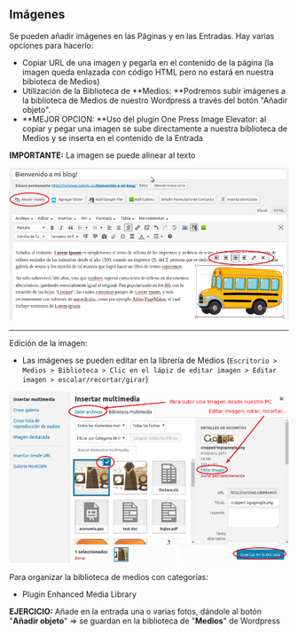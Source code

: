 ## Imágenes

Se pueden añadir imágenes en las Páginas y en las Entradas. Hay varias opciones para hacerlo:

* Copiar URL de una imagen y pegarla en el contenido de la página \(la imagen queda enlazada con código HTML pero no estará en nuestra bibioteca de Medios\)
* Utilización de la Biblioteca de **Medios: **Podremos subir imágenes a la biblioteca de Medios de nuestro Wordpress a través del botón "Añadir objeto".
* **MEJOR OPCION: **Uso del plugin One Press Image Elevator: al copiar y pegar una imagen se sube directamente a nuestra biblioteca de Medios y se inserta en el contenido de la Entrada

**IMPORTANTE:** La imagen se puede alinear al texto

![](/assets/insertar_imagen.png)

---

Edición de la imagen:

* Las imágenes se pueden editar en la librería de Medios \(`Escritorio > Medios > Biblioteca > Clic en el lápiz de editar imagen > Editar imagen > escalar/recortar/girar`\)

![](/assets/medios.png)

Para organizar la biblioteca de medios con categorías:

* Plugin Enhanced Media Library

**EJERCICIO:** Añade en la entrada una o varias fotos, dándole al botón "**Añadir objeto**" =&gt; se guardan en la biblioteca de "**Medios**" de Wordpress

